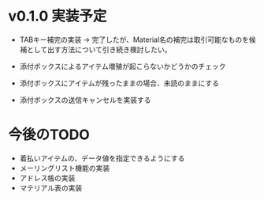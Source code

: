 # v0.1.0 実装予定

- TABキー補完の実装 → 完了したが、Material名の補完は取引可能なものを候補として出す方法について引き続き検討したい。

- 添付ボックスによるアイテム増殖が起こらないかどうかのチェック
- 添付ボックスにアイテムが残ったままの場合、未読のままにする
- 添付ボックスの送信キャンセルを実装する

# 今後のTODO

- 着払いアイテムの、データ値を指定できるようにする
- メーリングリスト機能の実装
- アドレス帳の実装
- マテリアル表の実装
